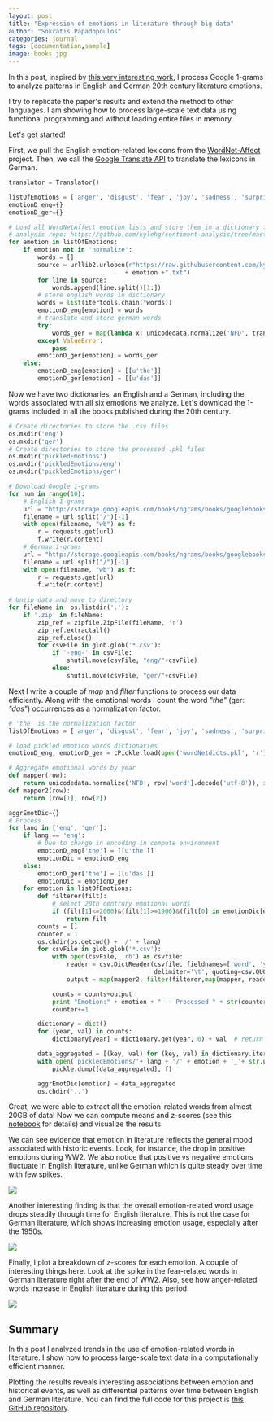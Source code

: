 ```yaml
---
layout: post
title: "Expression of emotions in literature through big data"
author: "Sokratis Papadopoulos"
categories: journal
tags: [documentation,sample]
image: books.jpg
---
```


In this post, inspired by [this very interesting work](https://journals.plos.org/plosone/article/file?id=10.1371/journal.pone.0059030&type=printable), I process Google 1-grams to analyze patterns in English and German 20th century literature emotions.

I try to replicate the paper's results and extend the method to other languages. I am showing how to process large-scale text data using functional programming and without loading entire files in memory. 

Let's get started!

First, we pull the English emotion-related lexicons from the [WordNet-Affect](https://github.com/kylehg/sentiment-analysis/tree/master/lexicons/wordnet) project. Then, we call the [Google Translate API](https://py-googletrans.readthedocs.io/en/latest/) to translate the lexicons in German.

```python
translator = Translator()

listOfEmotions = ['anger', 'disgust', 'fear', 'joy', 'sadness', 'surprise', 'normalize']
emotionD_eng={}
emotionD_ger={}

# Load all WordNetAffect emotion lists and store them in a dictionary from kylehg's github sentiment 
# analysis repo: https://github.com/kylehg/sentiment-analysis/tree/master/lexicons/wordnet
for emotion in listOfEmotions:
    if emotion not in 'normalize':
        words = []
        source = urllib2.urlopen(r"https://raw.githubusercontent.com/kylehg/sentiment-analysis/master/lexicons/wordnet/"
                                + emotion +".txt") 
        for line in source:
            words.append(line.split()[1:])
        # store english words in dictionary
        words = list(itertools.chain(*words))
        emotionD_eng[emotion] = words      
        # translate and store german words
        try:
            words_ger = map(lambda x: unicodedata.normalize('NFD', translator.translate(x, dest='de').text).encode('ascii', 'ignore').lower(), words)
        except ValueError:
            pass 
        emotionD_ger[emotion] = words_ger          
    else:
        emotionD_eng[emotion] = [[u'the']]
        emotionD_ger[emotion] = [[u'das']]
```

Now we have two dictionaries, an English and a German, including the words associated with all six emotions we analyze. Let's download the 1-grams included in all the books published during the 20th century.

```python
# Create directories to store the .csv files
os.mkdir('eng')
os.mkdir('ger')
# Create directories to store the processed .pkl files
os.mkdir('pickledEmotions')
os.mkdir('pickledEmotions/eng')
os.mkdir('pickledEmotions/ger')

# Download Google 1-grams
for num in range(10):
    # English 1-grams
    url = "http://storage.googleapis.com/books/ngrams/books/googlebooks-eng-all-1gram-20090715-"+str(num)+".csv.zip"
    filename = url.split("/")[-1]
    with open(filename, "wb") as f:
        r = requests.get(url)
        f.write(r.content)        
    # German 1-grams
    url = "http://storage.googleapis.com/books/ngrams/books/googlebooks-ger-all-1gram-20090715-"+str(num)+".csv.zip"
    filename = url.split("/")[-1]
    with open(filename, "wb") as f:
        r = requests.get(url)
        f.write(r.content)
        
# Unzip data and move to directory
for fileName in  os.listdir('.'):
    if '.zip' in fileName:
        zip_ref = zipfile.ZipFile(fileName, 'r')
        zip_ref.extractall()
        zip_ref.close()  
        for csvFile in glob.glob('*.csv'):
            if '-eng-' in csvFile:
                shutil.move(csvFile, "eng/"+csvFile)
            else:
                shutil.move(csvFile, "ger/"+csvFile)
``` 

Next I write a couple of _map_ and _filter_ functions to process our data efficiently. Along with the emotional words I count the word _"the"_  (ger: _"das"_)  occurrences as a normalization factor.

```python
# 'the' is the normalization factor
listOfEmotions = ['anger', 'disgust', 'fear', 'joy', 'sadness', 'surprise', 'the']

# load pickled emotion words dictionaries
emotionD_eng, emotionD_ger = cPickle.load(open('wordNetdicts.pkl', 'r'))

# Aggregate emotional words by year
def mapper(row):
    return unicodedata.normalize('NFD', row['word'].decode('utf-8')), int(row['year']), int(row['counts'])
def mapper2(row):
    return (row[1], row[2])

aggrEmotDic={}
# Process
for lang in ['eng', 'ger']:
    if lang == 'eng':
    	# Due to change in encoding in compute environment
        emotionD_eng['the'] = [[u'the']]
        emotionDic = emotionD_eng
    else:
        emotionD_ger['the'] = [[u'das']]
        emotionDic = emotionD_ger
    for emotion in listOfEmotions:
        def filterer(filt):
            # select 20th centrury emotional words
            if (filt[1]<=2000)&(filt[1]>=1900)&(filt[0] in emotionDic[emotion]):
                return filt
        counts = []
        counter = 1
        os.chdir(os.getcwd() + '/' + lang)
        for csvFile in glob.glob('*.csv'):
            with open(csvFile, 'rb') as csvfile:
                reader = csv.DictReader(csvfile, fieldnames=['word', 'year', 'counts', 'page', 'volume'],
                                        delimiter='\t', quoting=csv.QUOTE_NONE)
                output = map(mapper2, filter(filterer,map(mapper, reader)))

            counts = counts+output
            print "Emotion:" + emotion + " -- Processed " + str(counter) + "/" + str(len(glob.glob('*.csv'))) + " files"
            counter+=1

        dictionary = dict()
        for (year, val) in counts: 
            dictionary[year] = dictionary.get(year, 0) + val  # return the value for that key or return default 0 (and create key)

        data_aggregated = [(key, val) for (key, val) in dictionary.iteritems()]
        with open('pickledEmotions/'+ lang + '/' + emotion + '_'+ str.upper(lang) +'.pkl', 'w') as f:  
            pickle.dump([data_aggregated], f)

        aggrEmotDic[emotion] = data_aggregated
        os.chdir('..')
```

Great, we were able to extract all the emotion-related words from almost 20GB of data! Now we can compute means and z-scores (see this [notebook](https://github.com/spapadopoulos/EmotionsInLiterature/blob/master/scripts/analysis.ipynb) for details) and visualize the results. 

We can see evidence that emotion in literature reflects the general mood associated with historic events. Look, for instance, the drop in positive emotions during WW2. We also notice that positive vs negative emotions fluctuate in English literature, unlike German which is quite steady over time with few spikes. 

![](/assets/img/joy_sadness.png)

Another interesting finding is that the overall emotion-related word usage drops steadily through time for English literature. This is not the case for German literature, which shows increasing emotion usage, especially after the 1950s.   

![](/assets/img/tot_emotions.png)

Finally, I plot a breakdown of z-scores for each emotion. A couple of interesting things here. Look at the spike in the fear-related words in German literature right after the end of WW2. Also, see how anger-related words increase in English literature during this period. 

![](/assets/img/emotions_breakdown.png)

## Summary

In this post I analyzed trends in the use of emotion-related words in literature. I show how to process large-scale text data in a computationally efficient manner.

Plotting the results reveals interesting associations between emotion and historical events, as well as differential patterns over time between English and German literature. You can find the full code for this project is [this GitHub repository](https://github.com/spapadopoulos/EmotionsInLiterature).
